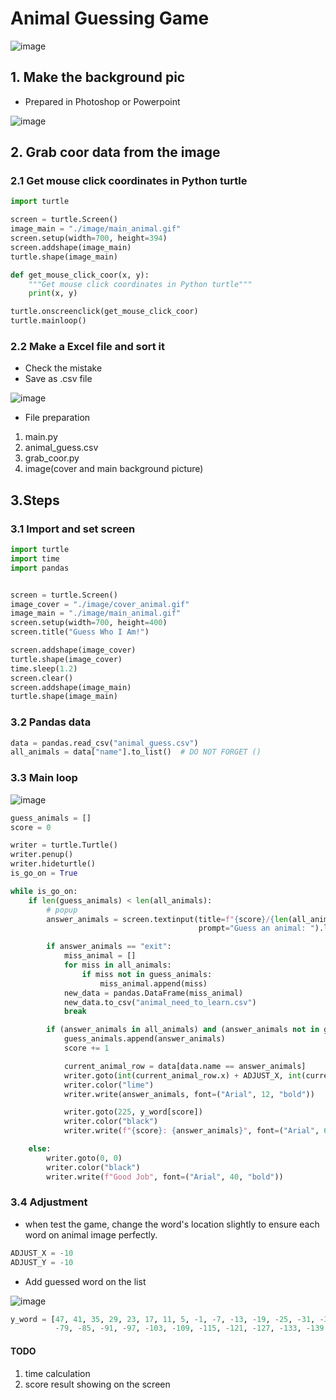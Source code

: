 # Animal Guessing Game

![image](https://github.com/hamdrew-jl/python_notebook/assets/141601957/5bcae0c5-af64-44ec-a2e4-428d9532cfe8)



## 1. Make the background pic
* Prepared in Photoshop or Powerpoint

![image](https://github.com/hamdrew-jl/python_notebook/assets/141601957/968651f1-c7e0-4afa-8e39-fe5a29cc486c)


## 2. Grab coor data from the image
### 2.1 Get mouse click coordinates in Python turtle 
```python
import turtle

screen = turtle.Screen()
image_main = "./image/main_animal.gif"
screen.setup(width=700, height=394)
screen.addshape(image_main)
turtle.shape(image_main)

def get_mouse_click_coor(x, y):
    """Get mouse click coordinates in Python turtle"""
    print(x, y)

turtle.onscreenclick(get_mouse_click_coor)
turtle.mainloop()
```
### 2.2 Make a Excel file and sort it
* Check the mistake
* Save as .csv file

![image](https://github.com/hamdrew-jl/python_notebook/assets/141601957/dc2f1bf9-5e5f-4ba1-83f2-6b2f6c015507)


* File preparation
1. main.py
2. animal_guess.csv
3. grab_coor.py
4. image(cover and main background picture)


## 3.Steps
### 3.1 Import and set screen
```python
import turtle
import time
import pandas


screen = turtle.Screen()
image_cover = "./image/cover_animal.gif"
image_main = "./image/main_animal.gif"
screen.setup(width=700, height=400)
screen.title("Guess Who I Am!")

screen.addshape(image_cover)
turtle.shape(image_cover)
time.sleep(1.2)
screen.clear()
screen.addshape(image_main)
turtle.shape(image_main)
```
### 3.2 Pandas data
```python
data = pandas.read_csv("animal_guess.csv")
all_animals = data["name"].to_list()  # DO NOT FORGET ()
```
### 3.3 Main loop

![image](https://github.com/hamdrew-jl/python_notebook/assets/141601957/52b13fcc-7db5-4c89-87c1-0cc3242bd26a)


```python
guess_animals = []
score = 0

writer = turtle.Turtle()
writer.penup()
writer.hideturtle()
is_go_on = True

while is_go_on:
    if len(guess_animals) < len(all_animals):
        # popup
        answer_animals = screen.textinput(title=f"{score}/{len(all_animals)} animals guessed.",
                                          prompt="Guess an animal: ").lower()

        if answer_animals == "exit":
            miss_animal = []
            for miss in all_animals:
                if miss not in guess_animals:
                    miss_animal.append(miss)
            new_data = pandas.DataFrame(miss_animal)
            new_data.to_csv("animal_need_to_learn.csv")
            break

        if (answer_animals in all_animals) and (answer_animals not in guess_animals):
            guess_animals.append(answer_animals)
            score += 1

            current_animal_row = data[data.name == answer_animals]
            writer.goto(int(current_animal_row.x) + ADJUST_X, int(current_animal_row.y) + ADJUST_Y)
            writer.color("lime")
            writer.write(answer_animals, font=("Arial", 12, "bold"))

            writer.goto(225, y_word[score])
            writer.color("black")
            writer.write(f"{score}: {answer_animals}", font=("Arial", 6, "bold"))

    else:
        writer.goto(0, 0)
        writer.color("black")
        writer.write(f"Good Job", font=("Arial", 40, "bold"))
```
### 3.4 Adjustment
* when test the game, change the word's location slightly to ensure each word on animal image perfectly.
```python
ADJUST_X = -10
ADJUST_Y = -10

```
* Add guessed word on the list 

![image](https://github.com/hamdrew-jl/python_notebook/assets/141601957/3d3a24da-e0ce-4a6d-b0b1-a4af23ad355c)


```python
y_word = [47, 41, 35, 29, 23, 17, 11, 5, -1, -7, -13, -19, -25, -31, -37, -43, -49, -55, -61, -67, -73,
          -79, -85, -91, -97, -103, -109, -115, -121, -127, -133, -139, -145]
```


#### TODO
1. time calculation
2. score result showing on the screen
